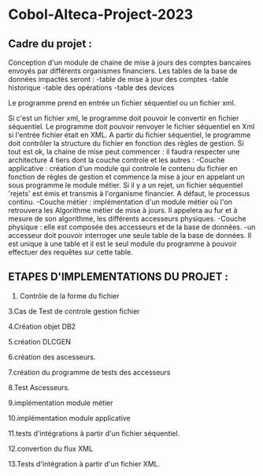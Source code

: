 # Cobol-Alteca-Project-2023


## Cadre du projet : 

Conception d'un module de chaine de mise à jours des comptes bancaires envoyés par différents organismes financiers. Les tables de la base de données impactés seront :
-table de mise à jour des comptes
-table historique
-table des opérations
-table des devices

Le programme prend en entrée un fichier séquentiel ou un fichier xml.

Si c'est un fichier xml, le programme doit pouvoir le convertir en fichier séquentiel. Le programme doit pouvoir renvoyer le fichier séquentiel en Xml si l'entrée fichier était en XML.
A partir du fichier séquentiel, le programme doit contrôler la structure du fichier en fonction des règles de gestion. 
Si tout est ok, la chaine de mise peut commencer : il faudra respecter une architecture 4 tiers dont la couche controle et les autres : 
-Couche applicative : création d'un module qui controle le contenu du fichier en fonction de règles de gestion et commence la mise à jour en appelant un sous programme le module métier. Si il y a un rejet, un fichier séquentiel 'rejets' est émis et transmis à l'organisme financier. A défaut, le processus continu. 
-Couche métier : implémentation d'un module métier où l'on retrouvera les Algorithme métier de mise à jours. Il appelera au fur et à mesure de son algorithme, les différents accesseurs physiques. 
-Couche physique : elle est composée des accesseurs et de la base de données. 
  -un accesseur doit pouvoir interroger une seule table de la base de données. Il est unique à une table et il est le seul module du programme à pouvoir effectuer des requêtes sur cette table.
  
  
## ETAPES D'IMPLEMENTATIONS DU PROJET :

1. Contrôle de la forme du fichier

3.Cas de Test de controle gestion fichier

4.Création objet DB2

5.création DLCGEN

6.création des ascesseurs.

7.création du programme de tests des accesseurs

8.Test Ascesseurs.

9.implémentation module métier

10.implémentation module applicative

11.tests d'intégrations à partir d'un fichier séquentiel. 

12.convertion du flux XML

13.Tests d'intégration à partir d'un fichier XML.
